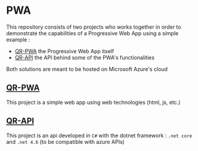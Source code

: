 # PWA

This repository consists of two projects who works together in order to demonstrate the capabilities of a Progressive Web App using a simple example :
- [QR-PWA][1] the Progressive Web App itself
- [QR-API][2] the API behind some of the PWA's functionalities

Both solutions are meant to be hosted on Microsoft Azure's cloud

## [QR-PWA][1]

This project is a simple web app using web technologies (html, js, etc.)

## [QR-API][2]

This project is an api developed in ```C#``` with the dotnet framework : ```.net core``` and ```.net 4.6``` (to be compatible with azure APIs)

[1]: https://github.com/expertime/pwa/tree/master/QR-PWA
[2]: https://github.com/expertime/pwa/tree/master/QR-API
